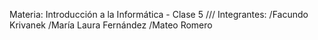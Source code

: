 Materia: Introducción a la Informática - Clase 5
 /// Integrantes:
/Facundo Krivanek
/María Laura Fernández
/Mateo Romero